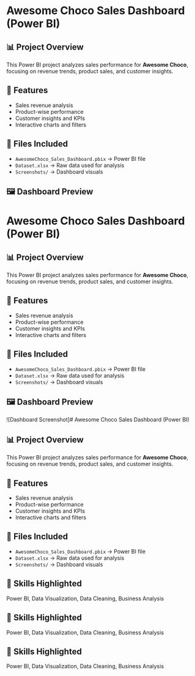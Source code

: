 # Awesome Choco Sales Dashboard (Power BI)

## 📊 Project Overview
This Power BI project analyzes sales performance for **Awesome Choco**, focusing on revenue trends, product sales, and customer insights.

## 🚀 Features
- Sales revenue analysis  
- Product-wise performance  
- Customer insights and KPIs  
- Interactive charts and filters  

## 📂 Files Included
- `AwesomeChoco_Sales_Dashboard.pbix` → Power BI file  
- `Dataset.xlsx` → Raw data used for analysis  
- `Screenshots/` → Dashboard visuals  

## 🖼️ Dashboard Preview
# Awesome Choco Sales Dashboard (Power BI)

## 📊 Project Overview
This Power BI project analyzes sales performance for **Awesome Choco**, focusing on revenue trends, product sales, and customer insights.

## 🚀 Features
- Sales revenue analysis  
- Product-wise performance  
- Customer insights and KPIs  
- Interactive charts and filters  

## 📂 Files Included
- `AwesomeChoco_Sales_Dashboard.pbix` → Power BI file  
- `Dataset.xlsx` → Raw data used for analysis  
- `Screenshots/` → Dashboard visuals  

## 🖼️ Dashboard Preview
![Dashboard Screenshot]# Awesome Choco Sales Dashboard (Power BI)

## 📊 Project Overview
This Power BI project analyzes sales performance for **Awesome Choco**, focusing on revenue trends, product sales, and customer insights.

## 🚀 Features
- Sales revenue analysis  
- Product-wise performance  
- Customer insights and KPIs  
- Interactive charts and filters  

## 📂 Files Included
- `AwesomeChoco_Sales_Dashboard.pbix` → Power BI file  
- `Dataset.xlsx` → Raw data used for analysis  
- `Screenshots/` → Dashboard visuals  

## 🔗 Skills Highlighted
Power BI, Data Visualization, Data Cleaning, Business Analysis

## 🔗 Skills Highlighted
Power BI, Data Visualization, Data Cleaning, Business Analysis


## 🔗 Skills Highlighted
Power BI, Data Visualization, Data Cleaning, Business Analysis


